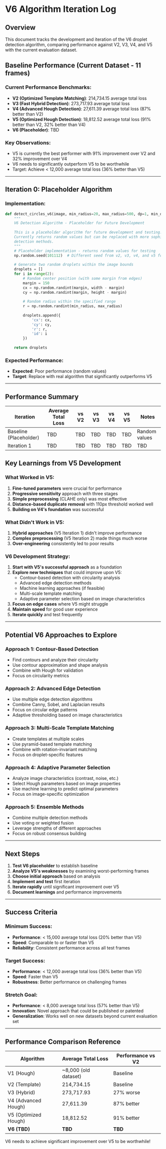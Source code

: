 # V6 Algorithm Iteration Log

## Overview
This document tracks the development and iteration of the V6 droplet detection algorithm, comparing performance against V2, V3, V4, and V5 with the current evaluation dataset.

## Baseline Performance (Current Dataset - 11 frames)

### Current Performance Benchmarks:
- **V2 (Optimized Template Matching)**: 214,734.15 average total loss
- **V3 (Fast Hybrid Detection)**: 273,717.93 average total loss  
- **V4 (Advanced Hough Detection)**: 27,611.39 average total loss (87% better than V2)
- **V5 (Optimized Hough Detection)**: 18,812.52 average total loss (91% better than V2, 32% better than V4)
- **V6 (Placeholder)**: TBD

### Key Observations:
- V5 is currently the best performer with 91% improvement over V2 and 32% improvement over V4
- V6 needs to significantly outperform V5 to be worthwhile
- Target: Achieve < 12,000 average total loss (36% better than V5)

---

## Iteration 0: Placeholder Algorithm

### Implementation:
```python
def detect_circles_v6(image, min_radius=20, max_radius=500, dp=1, min_dist=50, param1=50, param2=85):
    """
    V6 Detection Algorithm - Placeholder for Future Development
    
    This is a placeholder algorithm for future development and testing.
    Currently returns random values but can be replaced with more sophisticated
    detection methods.
    """
    # Placeholder implementation - returns random values for testing
    np.random.seed(101112)  # Different seed from v2, v3, v4, and v5 for variety
    
    # Generate two random droplets within the image bounds
    droplets = []
    for i in range(2):
        # Random center position (with some margin from edges)
        margin = 150
        cx = np.random.randint(margin, width - margin)
        cy = np.random.randint(margin, height - margin)
        
        # Random radius within the specified range
        r = np.random.randint(min_radius, max_radius)
        
        droplets.append({
            'cx': cx,
            'cy': cy,
            'r': r,
            'id': i
        })
    
    return droplets
```

### Expected Performance:
- **Expected**: Poor performance (random values)
- **Target**: Replace with real algorithm that significantly outperforms V5

---

## Performance Summary

| Iteration | Average Total Loss | vs V2 | vs V3 | vs V4 | vs V5 | Notes |
|-----------|-------------------|-------|-------|-------|-------|-------|
| Baseline (Placeholder) | TBD | TBD | TBD | TBD | TBD | Random values |
| Iteration 1 | TBD | TBD | TBD | TBD | TBD | TBD |

## Key Learnings from V5 Development

### What Worked in V5:
1. **Fine-tuned parameters** were crucial for performance
2. **Progressive sensitivity** approach with three stages
3. **Simple preprocessing** (CLAHE only) was most effective
4. **Distance-based duplicate removal** with 110px threshold worked well
5. **Building on V4's foundation** was successful

### What Didn't Work in V5:
1. **Hybrid approaches** (V5 Iteration 1) didn't improve performance
2. **Complex preprocessing** (V5 Iteration 2) made things much worse
3. **Over-engineering** consistently led to poor results

### V6 Development Strategy:
1. **Start with V5's successful approach** as a foundation
2. **Explore new techniques** that could improve upon V5:
   - Contour-based detection with circularity analysis
   - Advanced edge detection methods
   - Machine learning approaches (if feasible)
   - Multi-scale template matching
   - Adaptive parameter selection based on image characteristics
3. **Focus on edge cases** where V5 might struggle
4. **Maintain speed** for good user experience
5. **Iterate quickly** and test frequently

---

## Potential V6 Approaches to Explore

### Approach 1: Contour-Based Detection
- Find contours and analyze their circularity
- Use contour approximation and shape analysis
- Combine with Hough for validation
- Focus on circularity metrics

### Approach 2: Advanced Edge Detection
- Use multiple edge detection algorithms
- Combine Canny, Sobel, and Laplacian results
- Focus on circular edge patterns
- Adaptive thresholding based on image characteristics

### Approach 3: Multi-Scale Template Matching
- Create templates at multiple scales
- Use pyramid-based template matching
- Combine with rotation-invariant matching
- Focus on droplet-specific features

### Approach 4: Adaptive Parameter Selection
- Analyze image characteristics (contrast, noise, etc.)
- Select Hough parameters based on image properties
- Use machine learning to predict optimal parameters
- Focus on image-specific optimization

### Approach 5: Ensemble Methods
- Combine multiple detection methods
- Use voting or weighted fusion
- Leverage strengths of different approaches
- Focus on robust consensus building

---

## Next Steps

1. **Test V6 placeholder** to establish baseline
2. **Analyze V5's weaknesses** by examining worst-performing frames
3. **Choose initial approach** based on analysis
4. **Implement and test** first iteration
5. **Iterate rapidly** until significant improvement over V5
6. **Document learnings** and performance improvements

---

## Success Criteria

### Minimum Success:
- **Performance**: < 15,000 average total loss (20% better than V5)
- **Speed**: Comparable to or faster than V5
- **Reliability**: Consistent performance across all test frames

### Target Success:
- **Performance**: < 12,000 average total loss (36% better than V5)
- **Speed**: Faster than V5
- **Robustness**: Better performance on challenging frames

### Stretch Goal:
- **Performance**: < 8,000 average total loss (57% better than V5)
- **Innovation**: Novel approach that could be published or patented
- **Generalization**: Works well on new datasets beyond current evaluation set

---

## Performance Comparison Reference

| Algorithm | Average Total Loss | Performance vs V2 |
|-----------|-------------------|-------------------|
| V1 (Hough) | ~8,000 (old dataset) | Baseline |
| V2 (Template) | 214,734.15 | Baseline |
| V3 (Hybrid) | 273,717.93 | 27% worse |
| V4 (Advanced Hough) | 27,611.39 | 87% better |
| V5 (Optimized Hough) | 18,812.52 | 91% better |
| **V6 (TBD)** | **TBD** | **TBD** |

V6 needs to achieve significant improvement over V5 to be worthwhile!
